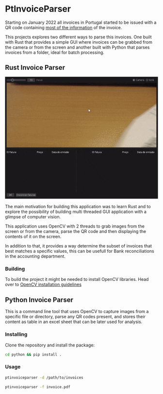 # PtInvoiceParser

Starting on January 2022 all invoices in Portugal started to be issued with a QR code containing [most of the information](https://www.softseguro.pt/Files/ETCODEQR.pdf) of the invoice. 

This projects explores two different ways to parse this invoices. One built with Rust that provides a simple GUI where invoices can be grabbed from the camera or from the screen and another built with Python that parses invoices from a folder, ideal for batch processing.

## Rust Invoice Parser
![Rust Invoice Parser](preview.gif)

The main motivation for building this application was to learn Rust and to explore the possibility of building multi threaded GUI application with a glimpse of computer vision.

This application uses OpenCV with 2 threads to grab images from the screen or from the camera, parse the QR code and then displaying the contents of it on the screen.

In addition to that, it provides a way determine the subset of invoices that best matches a specific values, this can be usefull for Bank reconciliations in the accounting department.

### Building
To build the project it might be needed to install OpenCV libraries. Head over to [OpenCV installation guidelines](https://github.com/twistedfall/opencv-rust/blob/master/INSTALL.md)

## Python Invoice Parser
This is a command line tool that uses OpenCV to capture images from a specific file or directory, parse any QR codes present, and stores their content as table in an excel sheet that can be later used for analysis.

### Installing
Clone the repository and install the package:
```bash
cd python && pip install .
```

### Usage
```bash
ptinvoiceparser -d /path/to/invoices
```

```bash
ptinvoiceparser -f invoice.pdf

```
